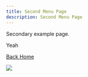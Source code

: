 ```yaml
---
title: Second Menu Page
description: Second Menu Page
---
```

Secondary example page.

Yeah

[Back Home](/)


![](/assets/img_2471.png)
